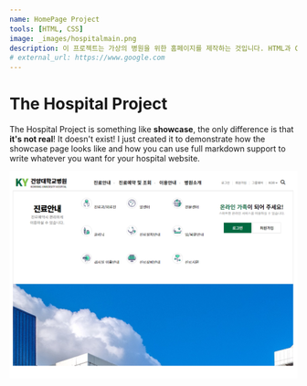 ```yaml
---
name: HomePage Project
tools: [HTML, CSS]
image: _images/hospitalmain.png
description: 이 프로젝트는 가상의 병원을 위한 홈페이지를 제작하는 것입니다. HTML과 CSS를 사용하여, 병원의 정보와 서비스를 소개하는 페이지를 구성하였습니다.
# external_url: https://www.google.com
---
```

# The Hospital Project

The Hospital Project is something like **showcase**, the only difference is that **it's not real**! It doesn't exist! I just created it to demonstrate how the showcase page looks like and how you can use full markdown support to write whatever you want for your hospital website.

![preview](_images/hospitalmain.png)
<!-- 
<p class="text-center">
{% include elements/button.html link="#" text="Learn More" %}
</p> -->